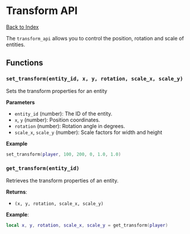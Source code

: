 # Transform API

[Back to Index](index.md)

The `transform_api` allows you to control the position, rotation and scale of entities.

## Functions

### `set_transform(entity_id, x, y, rotation, scale_x, scale_y)`

Sets the transform properties for an entity 

**Parameters**
- `entity_id` (number): The ID of the entity.
- `x`, `y` (number): Position coordinates.
- `rotation` (number): Rotation angle in degrees.
- `scale_x`, `scale_y` (number): Scale factors for width and height

**Example**
```lua
set_transform(player, 100, 200, 0, 1.0, 1.0)
```

### `get_transform(entity_id)`

Retrieves the transform properties of an entity.

**Returns**: 
- `(x, y, rotation, scale_x, scale_y)`

**Example**:
```lua
local x, y, rotation, scale_x, scale_y = get_transform(player)
```



